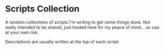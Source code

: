 # Scripts Collection

A random collections of scripts I'm writing to get some things done. Not really intended to be shared, just hosted here for my peace of mind... so use at your own risk.

Descriptions are usually written at the top of each script.